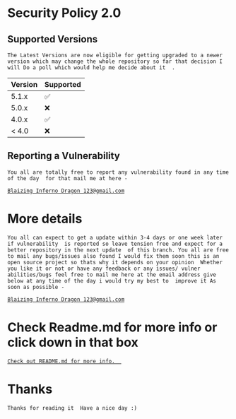 # Security Policy 2.0

## Supported Versions

`
The Latest Versions are now eligible for getting upgraded to a newer version which may change the whole repository so far that decision I will Do a poll which would help me decide about it  .
`

| Version | Supported          |
| ------- | ------------------ |
| 5.1.x   | :white_check_mark: |
| 5.0.x   | :x:                |
| 4.0.x   | :white_check_mark: |
| < 4.0   | :x:                |

## Reporting a Vulnerability

`
You all are totally free to report any vulnerability found in any time of the day 
for that mail me at here -
`

<a href="mailto:blazinginfernodragon123@gmail.com"> 

```
Blaizing Inferno Dragon 123@gmail.com
```
</a>

# More details 
`
You all can expect to get a update within 3-4 days or one week later if vulnerability 
is reported so leave tension free and expect for a better repository in the next update 
of this branch. You all are free to mail any bugs/issues also found I would fix them soon
this is an open source project so thats why it depends on your opinion 
Whether you like it or not or have any feedback or any issues/ vulner
abilities/bugs feel free to mail me here at the email address give below at any time of the day i would try my best to  improve it
As soon as possible -
`

<a href="mailto:blazinginfernodragon123@gmail.com"> 

```
Blaizing Inferno Dragon 123@gmail.com
```
</a>

# Check Readme.md for more info or click down in that box
<a href="./README.md"> 

```
Check out README.md for more info.  
```
</a>

# Thanks 
`
Thanks for reading it 
Have a nice day :)
`
